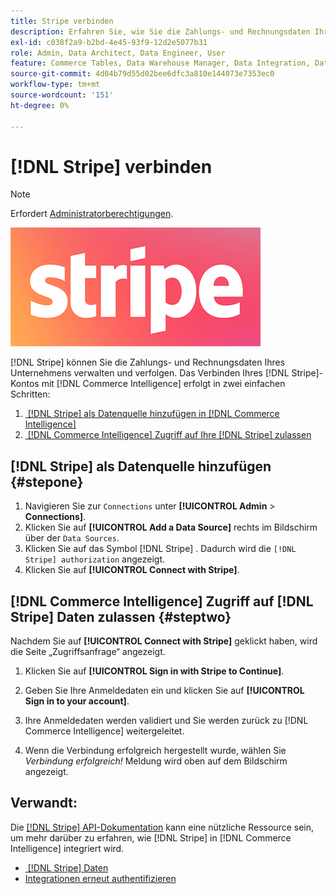 ```yaml
---
title: Stripe verbinden
description: Erfahren Sie, wie Sie die Zahlungs- und Rechnungsdaten Ihres Unternehmens verwalten und verfolgen.
exl-id: c038f2a9-b2bd-4e45-93f9-12d2e5077b31
role: Admin, Data Architect, Data Engineer, User
feature: Commerce Tables, Data Warehouse Manager, Data Integration, Data Import/Export
source-git-commit: 4d04b79d55d02bee6dfc3a810e144073e7353ec0
workflow-type: tm+mt
source-wordcount: '151'
ht-degree: 0%

---
```


# [!DNL Stripe] verbinden

>[!NOTE]
>
>Erfordert [Administratorberechtigungen](../../../administrator/user-management/user-management.md).

![Stripe-Logo](../../../assets/stripe-logo.png)

[!DNL Stripe] können Sie die Zahlungs- und Rechnungsdaten Ihres Unternehmens verwalten und verfolgen. Das Verbinden Ihres [!DNL Stripe]-Kontos mit [!DNL Commerce Intelligence] erfolgt in zwei einfachen Schritten:

1. [&#x200B; [!DNL Stripe]  als Datenquelle hinzufügen in [!DNL Commerce Intelligence]](#stepone)
1. [&#x200B; [!DNL Commerce Intelligence]  Zugriff auf Ihre  [!DNL Stripe]  zulassen](#steptwo)

## [!DNL Stripe] als Datenquelle hinzufügen {#stepone}

1. Navigieren Sie zur `Connections` unter **[!UICONTROL Admin** > **Connections]**.
1. Klicken Sie auf **[!UICONTROL Add a Data Source]** rechts im Bildschirm über der `Data Sources`.
1. Klicken Sie auf das Symbol [!DNL Stripe] . Dadurch wird die `[!DNL Stripe] authorization` angezeigt.
1. Klicken Sie auf **[!UICONTROL Connect with Stripe]**.

## [!DNL Commerce Intelligence] Zugriff auf [!DNL Stripe] Daten zulassen {#steptwo}

Nachdem Sie auf **[!UICONTROL Connect with Stripe]** geklickt haben, wird die Seite „Zugriffsanfrage“ angezeigt.

1. Klicken Sie auf **[!UICONTROL Sign in with Stripe to Continue]**.

1. Geben Sie Ihre Anmeldedaten ein und klicken Sie auf **[!UICONTROL Sign in to your account]**.

1. Ihre Anmeldedaten werden validiert und Sie werden zurück zu [!DNL Commerce Intelligence] weitergeleitet.

1. Wenn die Verbindung erfolgreich hergestellt wurde, wählen Sie *Verbindung erfolgreich!* Meldung wird oben auf dem Bildschirm angezeigt.

## Verwandt:

Die [[!DNL Stripe] API-Dokumentation](https://stripe.com/docs/api) kann eine nützliche Ressource sein, um mehr darüber zu erfahren, wie [!DNL Stripe] in [!DNL Commerce Intelligence] integriert wird.

* [&#x200B; [!DNL Stripe]  Daten](../integrations/stripe-data.md)
* [Integrationen erneut authentifizieren](https://experienceleague.adobe.com/docs/commerce-knowledge-base/kb/how-to/mbi-reauthenticating-integrations.html)
